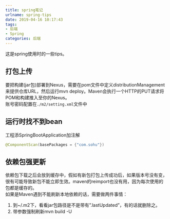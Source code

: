 ```yaml
---
title: spring笔记
urlname: spring-tips
date: 2019-04-16 10:17:43
tags: 
- 后端
- Spring
categories: 后端
---
```

这是spring使用时的一些tips。
<!-- more -->

## 打包上传
要把构建(jar包)部署到Nexus，需要在pom文件中定义distributionManagement来提供仓库URL，然后运行mvn deploy。Maven会执行一个HTTP的PUT请求将POM和构建推入至你的Nexus。  
账号密码配置在`./m2/setting.xml`文件中


## 运行时找不到bean
工程添SpringBootApplication加注解
```java
@ComponentScan(basePackages = {"com.sohu"})
```

## 依赖包强更新
依赖包下载之后会放到缓存中，假如有新包打包上传成功后，如果版本号没有变，很有可能导致新包不能立即生效。maven的reimport也没有用，因为每次使用的包都是缓存的。  
如果是Maven遇到不能刷新本地依赖的话，需要做两件事情：
1. 到~/.m2下，看看jar包路径是不是带有”.lastUpdated”，有的话就删除之。
2. 带参数强制刷新mvn build -U
